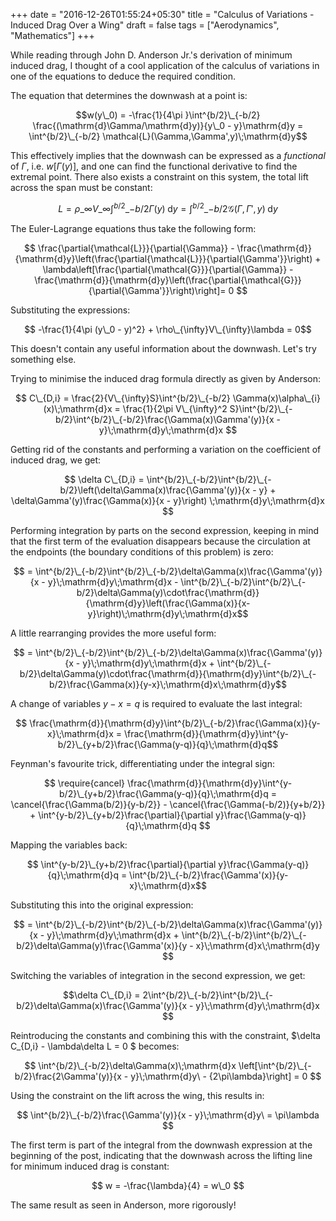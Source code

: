 +++
date = "2016-12-26T01:55:24+05:30"
title = "Calculus of Variations - Induced Drag Over a Wing"
draft = false
tags = ["Aerodynamics", "Mathematics"]
+++

While reading through John D. Anderson Jr.'s derivation of minimum induced drag, I thought of a cool application of the calculus of variations in one of the equations to deduce the required condition.

The equation that determines the downwash at a point is:

$$w(y\_0) = -\frac{1}{4\pi }\int^{b/2}\_{-b/2} \frac{(\mathrm{d}\Gamma/\mathrm{d}y)}{y\_0 - y}\mathrm{d}y = \int^{b/2}\_{-b/2} \mathcal{L}(\Gamma,\Gamma',y)\;\mathrm{d}y$$ 

This effectively implies that the downwash can be expressed as a *functional* of $\Gamma$, i.e. $w\left[\Gamma(y)\right]$, and one can find the functional derivative to find the extremal point. There also exists a constraint on this system, the total lift across the span must be constant:

$$ L = \rho\_{\infty} V\_{\infty}\int^{b/2}\_{-b/2} \Gamma(y)\;\mathrm{d}y = \int^{b/2}\_{-b/2} \mathcal{G}(\Gamma,\Gamma',y)\;\mathrm{d}y$$

The Euler-Lagrange equations thus take the following form:

$$ \frac{\partial{\mathcal{L}}}{\partial{\Gamma}} - \frac{\mathrm{d}}{\mathrm{d}y}\left(\frac{\partial{\mathcal{L}}}{\partial{\Gamma'}}\right) + \lambda\left[\frac{\partial{\mathcal{G}}}{\partial{\Gamma}} - \frac{\mathrm{d}}{\mathrm{d}y}\left(\frac{\partial{\mathcal{G}}}{\partial{\Gamma'}}\right)\right]= 0 $$

Substituting the expressions:

$$ -\frac{1}{4\pi  (y\_0 - y)^2} + \rho\_{\infty}V\_{\infty}\lambda = 0$$

This doesn't contain any useful information about the downwash. Let's try something else.

Trying to minimise the induced drag formula directly as given by Anderson:

$$ C\_{D,i} = \frac{2}{V\_{\infty}S}\int^{b/2}\_{-b/2} \Gamma(x)\alpha\_{i}(x)\;\mathrm{d}x = \frac{1}{2\pi V\_{\infty}^2 S}\int^{b/2}\_{-b/2}\int^{b/2}\_{-b/2}\frac{\Gamma(x)\Gamma'(y)}{x - y}\;\mathrm{d}y\;\mathrm{d}x $$

Getting rid of the constants and performing a variation on the coefficient of induced drag, we get:

$$ \delta C\_{D,i} = \int^{b/2}\_{-b/2}\int^{b/2}\_{-b/2}\left(\delta\Gamma(x)\frac{\Gamma'(y)}{x - y} + \delta\Gamma'(y)\frac{\Gamma(x)}{x - y}\right) \;\mathrm{d}y\;\mathrm{d}x $$

Performing integration by parts on the second expression, keeping in mind that the first term of the evaluation disappears because the circulation at the endpoints (the boundary conditions of this problem) is zero:

$$ = \int^{b/2}\_{-b/2}\int^{b/2}\_{-b/2}\delta\Gamma(x)\frac{\Gamma'(y)}{x - y}\;\mathrm{d}y\;\mathrm{d}x - \int^{b/2}\_{-b/2}\int^{b/2}\_{-b/2}\delta\Gamma(y)\cdot\frac{\mathrm{d}}{\mathrm{d}y}\left(\frac{\Gamma(x)}{x-y}\right)\;\mathrm{d}y\;\mathrm{d}x$$

A little rearranging provides the more useful form:

$$ = \int^{b/2}\_{-b/2}\int^{b/2}\_{-b/2}\delta\Gamma(x)\frac{\Gamma'(y)}{x - y}\;\mathrm{d}y\;\mathrm{d}x + \int^{b/2}\_{-b/2}\delta\Gamma(y)\cdot\frac{\mathrm{d}}{\mathrm{d}y}\int^{b/2}\_{-b/2}\frac{\Gamma(x)}{y-x}\;\mathrm{d}x\;\mathrm{d}y$$

A change of variables $y-x = q$ is required to evaluate the last integral:

$$ \frac{\mathrm{d}}{\mathrm{d}y}\int^{b/2}\_{-b/2}\frac{\Gamma(x)}{y-x}\;\mathrm{d}x = \frac{\mathrm{d}}{\mathrm{d}y}\int^{y-b/2}\_{y+b/2}\frac{\Gamma(y-q)}{q}\;\mathrm{d}q$$

Feynman's favourite trick, differentiating under the integral sign:

$$ \require{cancel} \frac{\mathrm{d}}{\mathrm{d}y}\int^{y-b/2}\_{y+b/2}\frac{\Gamma(y-q)}{q}\;\mathrm{d}q = \cancel{\frac{\Gamma(b/2)}{y-b/2}} - \cancel{\frac{\Gamma(-b/2)}{y+b/2}} + \int^{y-b/2}\_{y+b/2}\frac{\partial}{\partial y}\frac{\Gamma(y-q)}{q}\;\mathrm{d}q $$

Mapping the variables back:

$$ \int^{y-b/2}\_{y+b/2}\frac{\partial}{\partial y}\frac{\Gamma(y-q)}{q}\;\mathrm{d}q = \int^{b/2}\_{-b/2}\frac{\Gamma'(x)}{y-x}\;\mathrm{d}x$$

Substituting this into the original expression:

$$ = \int^{b/2}\_{-b/2}\int^{b/2}\_{-b/2}\delta\Gamma(x)\frac{\Gamma'(y)}{x - y}\;\mathrm{d}y\;\mathrm{d}x + \int^{b/2}\_{-b/2}\int^{b/2}\_{-b/2}\delta\Gamma(y)\frac{\Gamma'(x)}{y - x}\;\mathrm{d}x\;\mathrm{d}y $$

Switching the variables of integration in the second expression, we get:

$$\delta C\_{D,i} = 2\int^{b/2}\_{-b/2}\int^{b/2}\_{-b/2}\delta\Gamma(x)\frac{\Gamma'(y)}{x - y}\;\mathrm{d}y\;\mathrm{d}x $$

Reintroducing the constants and combining this with the constraint, $\delta C\_{D,i} - \lambda\delta L = 0 $ becomes:

$$ \int^{b/2}\_{-b/2}\delta\Gamma(x)\;\mathrm{d}x \left[\int^{b/2}\_{-b/2}\frac{2\Gamma'(y)}{x - y}\;\mathrm{d}y\ - {2\pi\lambda}\right] = 0 $$

Using the constraint on the lift across the wing, this results in:

$$ \int^{b/2}\_{-b/2}\frac{\Gamma'(y)}{x - y}\;\mathrm{d}y\ = \pi\lambda $$

The first term is part of the integral from the downwash expression at the beginning of the post, indicating that the downwash across the lifting line for minimum induced drag is constant:

$$ w = -\frac{\lambda}{4} = w\_0 $$

The same result as seen in Anderson, more rigorously!